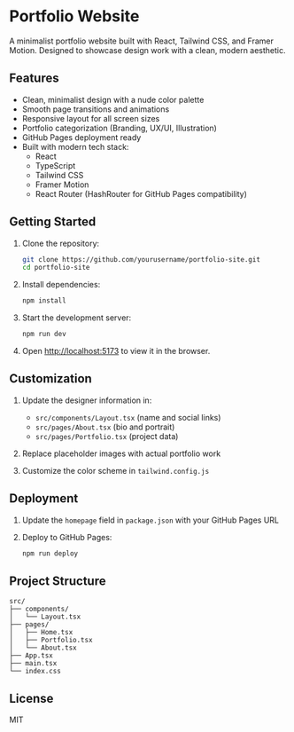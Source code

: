 # Portfolio Website

A minimalist portfolio website built with React, Tailwind CSS, and Framer Motion. Designed to showcase design work with a clean, modern aesthetic.

## Features

- Clean, minimalist design with a nude color palette
- Smooth page transitions and animations
- Responsive layout for all screen sizes
- Portfolio categorization (Branding, UX/UI, Illustration)
- GitHub Pages deployment ready
- Built with modern tech stack:
  - React
  - TypeScript
  - Tailwind CSS
  - Framer Motion
  - React Router (HashRouter for GitHub Pages compatibility)

## Getting Started

1. Clone the repository:

   ```bash
   git clone https://github.com/yourusername/portfolio-site.git
   cd portfolio-site
   ```

2. Install dependencies:

   ```bash
   npm install
   ```

3. Start the development server:

   ```bash
   npm run dev
   ```

4. Open [http://localhost:5173](http://localhost:5173) to view it in the browser.

## Customization

1. Update the designer information in:

   - `src/components/Layout.tsx` (name and social links)
   - `src/pages/About.tsx` (bio and portrait)
   - `src/pages/Portfolio.tsx` (project data)

2. Replace placeholder images with actual portfolio work

3. Customize the color scheme in `tailwind.config.js`

## Deployment

1. Update the `homepage` field in `package.json` with your GitHub Pages URL

2. Deploy to GitHub Pages:
   ```bash
   npm run deploy
   ```

## Project Structure

```
src/
├── components/
│   └── Layout.tsx
├── pages/
│   ├── Home.tsx
│   ├── Portfolio.tsx
│   └── About.tsx
├── App.tsx
├── main.tsx
└── index.css
```

## License

MIT
